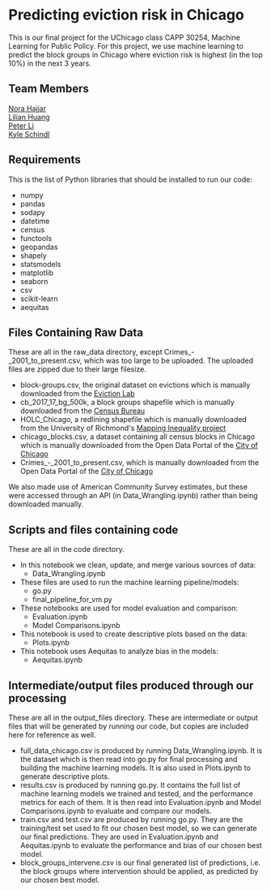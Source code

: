 # Predicting eviction risk in Chicago

This is our final project for the UChicago class CAPP 30254, Machine Learning for Public Policy. For this project, we use machine learning to predict the block groups in Chicago where eviction risk is highest (in the top 10%) in the next 3 years.

## Team Members
[Nora Hajjar](https://github.com/nors230)
<br>
[Lilian Huang](https://github.com/lilianhj)
<br>
[Peter Li](https://github.com/jizhao94)
<br>
[Kyle Schindl](https://github.com/kyleschindl)

## Requirements

This is the list of Python libraries that should be installed to run our code:

* numpy
* pandas
* sodapy
* datetime
* census
* functools
* geopandas
* shapely
* statsmodels
* matplotlib
* seaborn
* csv
* scikit-learn
* aequitas

## Files Containing Raw Data

These are all in the raw_data directory, except Crimes_-_2001_to_present.csv, which was too large to be uploaded.
The uploaded files are zipped due to their large filesize.

* block-groups.csv, the original dataset on evictions which is manually downloaded from the [Eviction Lab](https://data-downloads.evictionlab.org/)
* cb_2017_17_bg_500k, a block groups shapefile which is manually downloaded from the [Census Bureau](https://www2.census.gov/geo/tiger/GENZ2017/kml/)
* HOLC_Chicago, a redlining shapefile which is manually downloaded from the University of Richmond's [Mapping Inequality project](https://dsl.richmond.edu/panorama/redlining/#loc=10/41.9435/-87.7050&opacity=0.8&city=chicago-il)
* chicago_blocks.csv, a dataset containing all census blocks in Chicago which is manually downloaded from the Open Data Portal of the [City of Chicago](https://data.cityofchicago.org/Facilities-Geographic-Boundaries/Boundaries-Census-Blocks-2010/mfzt-js4n)
* Crimes_-_2001_to_present.csv, which is manually downloaded from the Open Data Portal of the [City of Chicago](https://data.cityofchicago.org/Public-Safety/Crimes-2001-to-present/ijzp-q8t2)

We also made use of American Community Survey estimates, but these were accessed through an API (in Data_Wrangling.ipynb) rather than being downloaded manually.

## Scripts and files containing code

These are all in the code directory.
* In this notebook we clean, update, and merge various sources of data:
  * Data_Wrangling.ipynb
* These files are used to run the machine learning pipeline/models:
  * go.py
  * final_pipeline_for_vm.py
* These notebooks are used for model evaluation and comparison:
  * Evaluation.ipynb
  * Model Comparisons.ipynb
* This notebook is used to create descriptive plots based on the data:
  * Plots.ipynb
* This notebook uses Aequitas to analyze bias in the models:
  * Aequitas.ipynb

## Intermediate/output files produced through our processing

These are all in the output_files directory.
These are intermediate or output files that will be generated by running our code, but copies are included here for reference as well.
* full_data_chicago.csv is produced by running Data_Wrangling.ipynb. It is the dataset which is then read into go.py for final processing and building the machine learning models. It is also used in Plots.ipynb to generate descriptive plots.
* results.csv is produced by running go.py. It contains the full list of machine learning models we trained and tested, and the performance metrics for each of them. It is then read into Evaluation.ipynb and Model Comparisons.ipynb to evaluate and compare our models.
* train.csv and test.csv are produced by running go.py. They are the training/test set used to fit our chosen best model, so we can generate our final predictions. They are used in Evaluation.ipynb and Aequitas.ipynb to evaluate the performance and bias of our chosen best model.
* block_groups_intervene.csv is our final generated list of predictions, i.e. the block groups where intervention should be applied, as predicted by our chosen best model.
